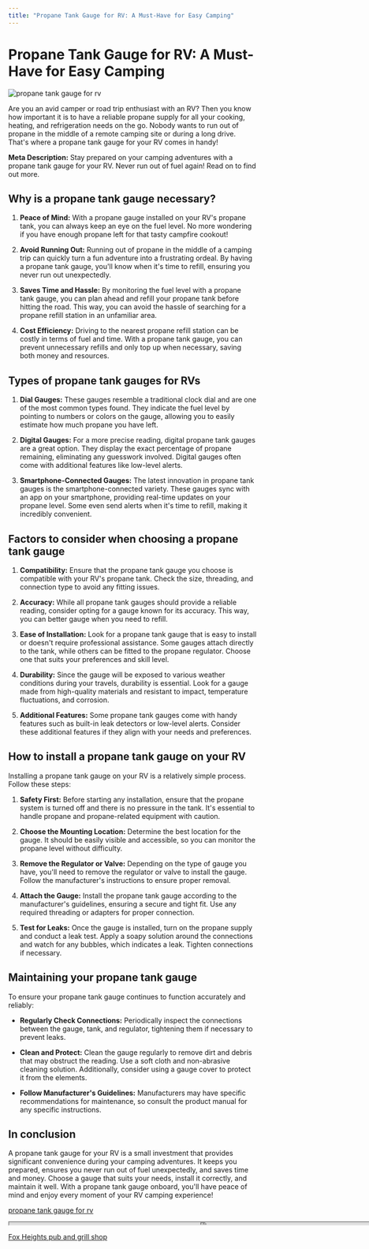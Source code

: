 ```yaml
---
title: "Propane Tank Gauge for RV: A Must-Have for Easy Camping"
---
```

# Propane Tank Gauge for RV: A Must-Have for Easy Camping


![propane tank gauge for rv](https://images.unsplash.com/photo-1470010762743-1fa2363f65ca?ixid=M3w0ODkxMTF8MHwxfHNlYXJjaHwxfHxwcm9wYW5lJTIwdGFuayUyMGdhdWdlJTIwZm9yJTIwcnZ8ZW58MHx8fHwxNjkyODQzNjkxfDA&ixlib=rb-4.0.3&w=512&fit=max)

Are you an avid camper or road trip enthusiast with an RV? Then you know how important it is to have a reliable propane supply for all your cooking, heating, and refrigeration needs on the go. Nobody wants to run out of propane in the middle of a remote camping site or during a long drive. That's where a propane tank gauge for your RV comes in handy!

**Meta Description:** Stay prepared on your camping adventures with a propane tank gauge for your RV. Never run out of fuel again! Read on to find out more.

## Why is a propane tank gauge necessary?

1. **Peace of Mind:** With a propane gauge installed on your RV's propane tank, you can always keep an eye on the fuel level. No more wondering if you have enough propane left for that tasty campfire cookout!

2. **Avoid Running Out:** Running out of propane in the middle of a camping trip can quickly turn a fun adventure into a frustrating ordeal. By having a propane tank gauge, you'll know when it's time to refill, ensuring you never run out unexpectedly.

3. **Saves Time and Hassle:** By monitoring the fuel level with a propane tank gauge, you can plan ahead and refill your propane tank before hitting the road. This way, you can avoid the hassle of searching for a propane refill station in an unfamiliar area.

4. **Cost Efficiency:** Driving to the nearest propane refill station can be costly in terms of fuel and time. With a propane tank gauge, you can prevent unnecessary refills and only top up when necessary, saving both money and resources.

## Types of propane tank gauges for RVs

1. **Dial Gauges:** These gauges resemble a traditional clock dial and are one of the most common types found. They indicate the fuel level by pointing to numbers or colors on the gauge, allowing you to easily estimate how much propane you have left.

2. **Digital Gauges:** For a more precise reading, digital propane tank gauges are a great option. They display the exact percentage of propane remaining, eliminating any guesswork involved. Digital gauges often come with additional features like low-level alerts.

3. **Smartphone-Connected Gauges:** The latest innovation in propane tank gauges is the smartphone-connected variety. These gauges sync with an app on your smartphone, providing real-time updates on your propane level. Some even send alerts when it's time to refill, making it incredibly convenient.

## Factors to consider when choosing a propane tank gauge

1. **Compatibility:** Ensure that the propane tank gauge you choose is compatible with your RV's propane tank. Check the size, threading, and connection type to avoid any fitting issues.

2. **Accuracy:** While all propane tank gauges should provide a reliable reading, consider opting for a gauge known for its accuracy. This way, you can better gauge when you need to refill.

3. **Ease of Installation:** Look for a propane tank gauge that is easy to install or doesn't require professional assistance. Some gauges attach directly to the tank, while others can be fitted to the propane regulator. Choose one that suits your preferences and skill level.

4. **Durability:** Since the gauge will be exposed to various weather conditions during your travels, durability is essential. Look for a gauge made from high-quality materials and resistant to impact, temperature fluctuations, and corrosion.

5. **Additional Features:** Some propane tank gauges come with handy features such as built-in leak detectors or low-level alerts. Consider these additional features if they align with your needs and preferences.

## How to install a propane tank gauge on your RV

Installing a propane tank gauge on your RV is a relatively simple process. Follow these steps:

1. **Safety First:** Before starting any installation, ensure that the propane system is turned off and there is no pressure in the tank. It's essential to handle propane and propane-related equipment with caution.

2. **Choose the Mounting Location:** Determine the best location for the gauge. It should be easily visible and accessible, so you can monitor the propane level without difficulty.

3. **Remove the Regulator or Valve:** Depending on the type of gauge you have, you'll need to remove the regulator or valve to install the gauge. Follow the manufacturer's instructions to ensure proper removal.

4. **Attach the Gauge:** Install the propane tank gauge according to the manufacturer's guidelines, ensuring a secure and tight fit. Use any required threading or adapters for proper connection.

5. **Test for Leaks:** Once the gauge is installed, turn on the propane supply and conduct a leak test. Apply a soapy solution around the connections and watch for any bubbles, which indicates a leak. Tighten connections if necessary.

## Maintaining your propane tank gauge

To ensure your propane tank gauge continues to function accurately and reliably:

- **Regularly Check Connections:** Periodically inspect the connections between the gauge, tank, and regulator, tightening them if necessary to prevent leaks.

- **Clean and Protect:** Clean the gauge regularly to remove dirt and debris that may obstruct the reading. Use a soft cloth and non-abrasive cleaning solution. Additionally, consider using a gauge cover to protect it from the elements.

- **Follow Manufacturer's Guidelines:** Manufacturers may have specific recommendations for maintenance, so consult the product manual for any specific instructions.

## In conclusion

A propane tank gauge for your RV is a small investment that provides significant convenience during your camping adventures. It keeps you prepared, ensures you never run out of fuel unexpectedly, and saves time and money. Choose a gauge that suits your needs, install it correctly, and maintain it well. With a propane tank gauge onboard, you'll have peace of mind and enjoy every moment of your RV camping experience!

[propane tank gauge for rv](https://foxheightspubandgrill.com/post/propane-tank-gauge-for-rv)

<iframe src='https://foxheightspubandgrill.com/post/propane-tank-gauge-for-rv' width='800' height='5'></iframe>

[Fox Heights pub and grill shop](https://foxheightspubandgrill.com/tools/sitemap)